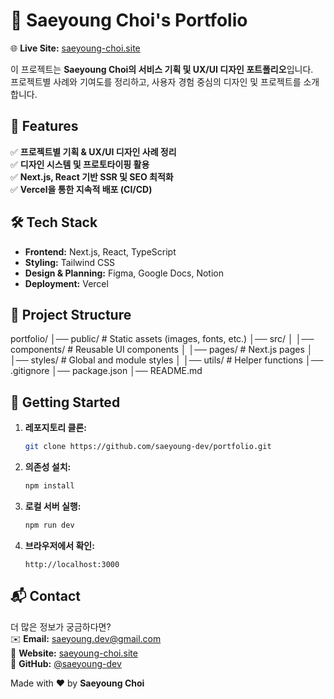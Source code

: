 # 🎨 Saeyoung Choi's Portfolio  

🌐 **Live Site:** [saeyoung-choi.site](https://saeyoung-choi.site)  

이 프로젝트는 **Saeyoung Choi의 서비스 기획 및 UX/UI 디자인 포트폴리오**입니다.  
프로젝트별 사례와 기여도를 정리하고, 사용자 경험 중심의 디자인 및 프로젝트를 소개합니다.  



## 📌 Features  
✅ **프로젝트별 기획 & UX/UI 디자인 사례 정리**  
✅ **디자인 시스템 및 프로토타이핑 활용**  
✅ **Next.js, React 기반 SSR 및 SEO 최적화**  
✅ **Vercel을 통한 지속적 배포 (CI/CD)**  



## 🛠 Tech Stack  
- **Frontend:** Next.js, React, TypeScript  
- **Styling:** Tailwind CSS  
- **Design & Planning:** Figma, Google Docs, Notion  
- **Deployment:** Vercel  



## 📂 Project Structure  
portfolio/
│── public/ # Static assets (images, fonts, etc.)
│── src/
│ │── components/ # Reusable UI components
│ │── pages/ # Next.js pages
│ │── styles/ # Global and module styles
│ │── utils/ # Helper functions
│── .gitignore
│── package.json
│── README.md



## 🚀 Getting Started  

1. **레포지토리 클론:**  
   ```sh
   git clone https://github.com/saeyoung-dev/portfolio.git
   ```
2. **의존성 설치:**  
   ```sh
   npm install
   ```
3. **로컬 서버 실행:**  
   ```sh
   npm run dev
   ```
4. **브라우저에서 확인:**  
   ```
   http://localhost:3000
   ```


## 📬 Contact  
더 많은 정보가 궁금하다면?  
✉️ **Email:** saeyoung.dev@gmail.com  
📌 **Website:** [saeyoung-choi.site](https://saeyoung-choi.site)  
👾 **GitHub:** [@saeyoung-dev](https://github.com/saeyoung-dev)  


Made with ❤️ by **Saeyoung Choi**
